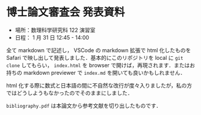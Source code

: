 # 博士論文審査会 発表資料

- 場所：数理科学研究科 122 演習室
- 日程： 1 月 31 日 12:45 - 14:00

全て markdown で記述し， VSCode の markdown 拡張で html 化したものを Safari で映し出して発表しました．基本的にこのリポジトリを local に `git clone` してもらい，
`index.html` を browser で開けば，再現されます．またはお持ちの markdown previewer で `index.md` を開いても良いかもしれません．

html 化する際に数式と日本語の間に不自然な改行が度々入りましたが，私の方ではどうしようもなかったのでそのままにしました．

`bibliography.pdf` は本論文から参考文献を切り出したものです．